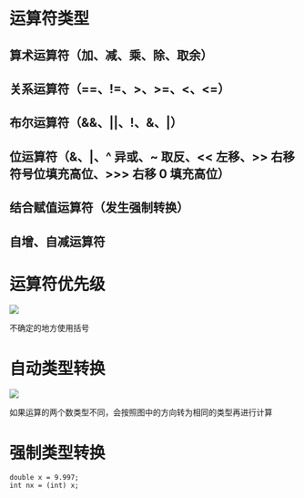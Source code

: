 # 运算符类型

## 算术运算符（加、减、乘、除、取余）
## 关系运算符（==、!=、>、>=、<、<=）
## 布尔运算符（&&、||、!、&、|）
## 位运算符（&、|、^ 异或、~ 取反、<< 左移、>> 右移 符号位填充高位、>>> 右移 0 填充高位）
## 结合赋值运算符（发生强制转换）
## 自增、自减运算符

# 运算符优先级

![](http://mweb.kevinbai.com/images/16023737481622.jpg)

不确定的地方使用括号

# 自动类型转换

![](http://mweb.kevinbai.com/images/16023738736244.jpg)

如果运算的两个数类型不同，会按照图中的方向转为相同的类型再进行计算

# 强制类型转换

```
double x = 9.997; 
int nx = (int) x;
```
